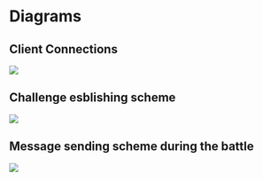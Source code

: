 # Diagrams

## Client Connections

[![](https://mermaid.ink/img/eyJjb2RlIjoic2VxdWVuY2VEaWFncmFtXG4gICAgUGFydHlOLS0-PiBhY2NvdW50c1Jvb206IEkgQWR2aXNlIGluIHRoZTxicj4gZ2VuZXJhbCByb29tIHRoYXQgJ0kgYW0gaW5cbiAgICBQYXJ0eU4tLT4-IFNwZWNpZmljQmlyZFJvb206IGxpc3RlbiB3aGVyZSA8YnI-IG90aGVyIHRva2VucyBvZjxicj5teSBjYXRlZ29yeSBhcmU8YnI-anVzdCB0byBiZSBhd2FyZSB3aG8gYXJlIG9ubGluZTxicj5hbmQgdGh1cyB3aG8gdG8gY2hhbGxlbmdlPGJyPndpdGhcbiAgICBQYXJ0eU4tLT4-IENoYWxsZW5nZVJvb206IGxpc3RlbiBmb3IgbmV3PGJyPmNoYWxsZW5nZXMiLCJtZXJtYWlkIjp7InRoZW1lIjoiZGVmYXVsdCJ9LCJ1cGRhdGVFZGl0b3IiOmZhbHNlLCJhdXRvU3luYyI6dHJ1ZSwidXBkYXRlRGlhZ3JhbSI6ZmFsc2V9)](https://mermaid.live/edit/#eyJjb2RlIjoic2VxdWVuY2VEaWFncmFtXG4gICAgUGFydHlOLS0-PiBhY2NvdW50c1Jvb206IEkgQWR2aXNlIGluIHRoZTxicj4gZ2VuZXJhbCByb29tIHRoYXQgJ0kgYW0gaW5cbiAgICBQYXJ0eU4tLT4-IFNwZWNpZmljQmlyZFJvb206IGxpc3RlbiB3aGVyZSA8YnI-IG90aGVyIHRva2VucyBvZjxicj5teSBjYXRlZ29yeSBhcmU8YnI-anVzdCB0byBiZSBhd2FyZSB3aG8gYXJlIG9ubGluZTxicj5hbmQgdGh1cyB3aG8gdG8gY2hhbGxlbmdlPGJyPndpdGhcbiAgICBQYXJ0eU4tLT4-IENoYWxsZW5nZVJvb206IGxpc3RlbiBmb3IgbmV3PGJyPmNoYWxsZW5nZXMiLCJtZXJtYWlkIjoie1xuICBcInRoZW1lXCI6IFwiZGVmYXVsdFwiXG59IiwidXBkYXRlRWRpdG9yIjpmYWxzZSwiYXV0b1N5bmMiOnRydWUsInVwZGF0ZURpYWdyYW0iOmZhbHNlfQ)

## Challenge esblishing scheme

[![](https://mermaid.ink/img/eyJjb2RlIjoic2VxdWVuY2VEaWFncmFtXG4gICAgY2hhbGxlbmdlci0-PmNoYWxsZW5nZVJvb206IHNlbmQgY2hhbGxlbmdlPGJyPm1lc3NhZ2UgdG88YnI-IGNoYWxsZW5nZWQ8YnI-cGFydGljaXBhbnRcbiAgICBjaGFsbGVuZ2VSb29tLT4-bmZ0SWRQZXJzb25hbFJvb206IHJlbGF5IG1hc3NhZ2UgPGJyPnRvIHBlcnNvbmFsIHVzZXI8YnI-cm9vbVxuICAgIGNoYWxsZW5nZWQtLT4-bmZ0SWRQZXJzb25hbFJvb206ICBjaGFsbGVuZ2VkPGJyPnJlY2VpdmVzIDxicj4gdGhlIGNoYWxsZW5nZTxicj4gbWVzc2FnZVxuICAgIGNoYWxsZW5nZWQtPj5jaGFsbGVuZ2VkOiBlbHVjaWRhdGUgd2hldGhlcjxicj5hY2NlcHRpbmcgb3I8YnI-bm90XG4gICAgY2hhbGxlbmdlZCAtPj4gYWNjZXB0Q2hhbGxlbmdlUm9vbTogXCJ0cnVlL2ZhbHNlPGJyPm15bmZ0SWQsPGJyPmNoYWxsZW5nZXJOZnRJZFwiXG4gICAgYWNjZXB0Q2hhbGxlbmdlUm9vbS0-Pm5mdElkQWNjZXB0Um9vbTogcmVsYXlzIHJlc3BvbnNlPGJyPnRvIGEgcGFydGljdWxhciByb29tPGJyPmJlbG9uZ2luZyB0byB0aGUgPGJyPmNoYWxsZW5nZWRcbiAgICBjaGFsbGVuZ2VyIC0tPj4gbmZ0SWRBY2NlcHRSb29tIDogIGNoYWxsZW5nZXIgcmVjZWl2ZXMgY29uZmlybWF0aW9uL2RlY2xpbmluZzxicj5yZXNwb25zZSBmcm9tPGJyPmNoYWxsZW5nZWQgcGFydGljaXBhbnRcbiAgICAiLCJtZXJtYWlkIjp7InRoZW1lIjoiZGVmYXVsdCJ9LCJ1cGRhdGVFZGl0b3IiOmZhbHNlLCJhdXRvU3luYyI6dHJ1ZSwidXBkYXRlRGlhZ3JhbSI6ZmFsc2V9)](https://mermaid.live/edit#eyJjb2RlIjoic2VxdWVuY2VEaWFncmFtXG4gICAgY2hhbGxlbmdlci0-PmNoYWxsZW5nZVJvb206IHNlbmQgY2hhbGxlbmdlPGJyPm1lc3NhZ2UgdG88YnI-IGNoYWxsZW5nZWQ8YnI-cGFydGljaXBhbnRcbiAgICBjaGFsbGVuZ2VSb29tLT4-bmZ0SWRQZXJzb25hbFJvb206IHJlbGF5IG1hc3NhZ2UgPGJyPnRvIHBlcnNvbmFsIHVzZXI8YnI-cm9vbVxuICAgIGNoYWxsZW5nZWQtLT4-bmZ0SWRQZXJzb25hbFJvb206ICBjaGFsbGVuZ2VkPGJyPnJlY2VpdmVzIDxicj4gdGhlIGNoYWxsZW5nZTxicj4gbWVzc2FnZVxuICAgIGNoYWxsZW5nZWQtPj5jaGFsbGVuZ2VkOiBlbHVjaWRhdGUgd2hldGhlcjxicj5hY2NlcHRpbmcgb3I8YnI-bm90XG4gICAgY2hhbGxlbmdlZCAtPj4gYWNjZXB0Q2hhbGxlbmdlUm9vbTogXCJ0cnVlL2ZhbHNlPGJyPm15bmZ0SWQsPGJyPmNoYWxsZW5nZXJOZnRJZFwiXG4gICAgYWNjZXB0Q2hhbGxlbmdlUm9vbS0-Pm5mdElkQWNjZXB0Um9vbTogcmVsYXlzIHJlc3BvbnNlPGJyPnRvIGEgcGFydGljdWxhciByb29tPGJyPmJlbG9uZ2luZyB0byB0aGUgPGJyPmNoYWxsZW5nZWRcbiAgICBjaGFsbGVuZ2VyIC0tPj4gbmZ0SWRBY2NlcHRSb29tIDogIGNoYWxsZW5nZXIgcmVjZWl2ZXMgY29uZmlybWF0aW9uL2RlY2xpbmluZzxicj5yZXNwb25zZSBmcm9tPGJyPmNoYWxsZW5nZWQgcGFydGljaXBhbnRcbiAgICAiLCJtZXJtYWlkIjoie1xuICBcInRoZW1lXCI6IFwiZGVmYXVsdFwiXG59IiwidXBkYXRlRWRpdG9yIjpmYWxzZSwiYXV0b1N5bmMiOnRydWUsInVwZGF0ZURpYWdyYW0iOmZhbHNlfQ)

## Message sending scheme during the battle

[![](https://mermaid.ink/img/eyJjb2RlIjoic2VxdWVuY2VEaWFncmFtXG4gICAgcGFydHlBLT4-IG1hdGNoUmVsYXllclJvb206IEkgY2hvc2Ugc2Npc3NvciA8YnI-KG1zZyw8YnI-IFNlbmRlck5mdElkKSw8YnI-cmV2ZWl2ZXJOZnRJZClcbiAgICBtYXRjaFJlbGF5ZXJSb29tIC0-PiByZXZlaXZlck5mdElkTWF0Y2hNZXNzYWdlOiBtc2csc2VuZGVyTkZUSWRcbiAgICBwYXJ0eUItLT4-IHJldmVpdmVyTmZ0SWRNYXRjaE1lc3NhZ2U6IHJlY2VpdmUgbXNnIGZyb20gcGFydEFcbiAgICAiLCJtZXJtYWlkIjp7InRoZW1lIjoiZGVmYXVsdCJ9LCJ1cGRhdGVFZGl0b3IiOmZhbHNlLCJhdXRvU3luYyI6dHJ1ZSwidXBkYXRlRGlhZ3JhbSI6ZmFsc2V9)](https://mermaid.live/edit/#eyJjb2RlIjoic2VxdWVuY2VEaWFncmFtXG4gICAgcGFydHlBLT4-IG1hdGNoUmVsYXllclJvb206IEkgY2hvc2Ugc2Npc3NvciA8YnI-KG1zZyw8YnI-IFNlbmRlck5mdElkKSw8YnI-cmV2ZWl2ZXJOZnRJZClcbiAgICBtYXRjaFJlbGF5ZXJSb29tIC0-PiByZXZlaXZlck5mdElkTWF0Y2hNZXNzYWdlOiBtc2csc2VuZGVyTkZUSWRcbiAgICBwYXJ0eUItLT4-IHJldmVpdmVyTmZ0SWRNYXRjaE1lc3NhZ2U6IHJlY2VpdmUgbXNnIGZyb20gcGFydEFcbiAgICAiLCJtZXJtYWlkIjoie1xuICBcInRoZW1lXCI6IFwiZGVmYXVsdFwiXG59IiwidXBkYXRlRWRpdG9yIjpmYWxzZSwiYXV0b1N5bmMiOnRydWUsInVwZGF0ZURpYWdyYW0iOmZhbHNlfQ)
